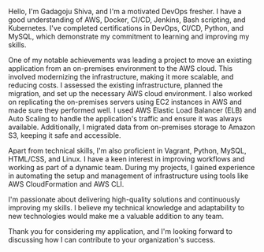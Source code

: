 Hello, I'm Gadagoju Shiva, and I'm a motivated DevOps fresher. I have a good understanding of AWS, Docker, CI/CD, Jenkins, Bash scripting, and Kubernetes. I've completed certifications in DevOps, CI/CD, Python, and MySQL, which demonstrate my commitment to learning and improving my skills.

One of my notable achievements was leading a project to move an existing application from an on-premises environment to the AWS cloud. This involved modernizing the infrastructure, making it more scalable, and reducing costs. I assessed the existing infrastructure, planned the migration, and set up the necessary AWS cloud environment. I also worked on replicating the on-premises servers using EC2 instances in AWS and made sure they performed well. I used AWS Elastic Load Balancer (ELB) and Auto Scaling to handle the application's traffic and ensure it was always available. Additionally, I migrated data from on-premises storage to Amazon S3, keeping it safe and accessible.

Apart from technical skills, I'm also proficient in Vagrant, Python, MySQL, HTML/CSS, and Linux. I have a keen interest in improving workflows and working as part of a dynamic team. During my projects, I gained experience in automating the setup and management of infrastructure using tools like AWS CloudFormation and AWS CLI.

I'm passionate about delivering high-quality solutions and continuously improving my skills. I believe my technical knowledge and adaptability to new technologies would make me a valuable addition to any team.

Thank you for considering my application, and I'm looking forward to discussing how I can contribute to your organization's success.
